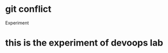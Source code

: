 # git conflict
Experiment
<!DOCTYPE html>
<html>
<head>
<title>Page Exp-2(devoops)</title>
</head>
<body>

<h1>this is the experiment of devoops lab</h1>
</body>
</html>
